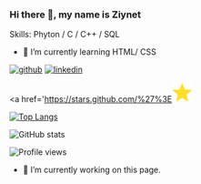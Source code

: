 ### Hi there :wave:, my name is Ziynet

Skills: Phyton / C / C++ / SQL 

- :seedling: I’m currently learning HTML/ CSS 


[<img src='https://cdn.jsdelivr.net/npm/simple-icons@3.0.1/icons/github.svg' alt='github' height='40'>](https://github.com/ziynetk)  [<img src='https://cdn.jsdelivr.net/npm/simple-icons@3.0.1/icons/linkedin.svg' alt='linkedin' height='40'>](https://www.linkedin.com/in/ziynet-ku%C5%9Faslan-7316a41a9/)

<a href='https://stars.github.com/%27%3E<img src='https://raw.githubusercontent.com/acervenky/animated-github-badges/master/assets/starbadge.gif' width='35' height='35'></a> 

[![Top Langs](https://github-readme-stats.vercel.app/api/top-langs/?username=ziynetk)](https://github.com/anuraghazra/github-readme-stats)

![GitHub stats](https://github-readme-stats.vercel.app/api?username=ziynetk&show_icons=true)

![Profile views](https://gpvc.arturio.dev/ziynetk)

- :telescope: I’m currently working on this page.
